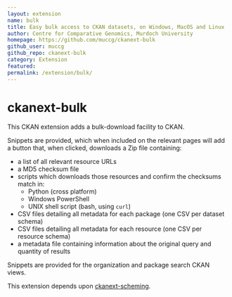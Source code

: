 ```yaml
---
layout: extension
name: bulk
title: Easy bulk access to CKAN datasets, on Windows, MacOS and Linux
author: Centre for Comparative Genomics, Murdoch University
homepage: https://github.com/muccg/ckanext-bulk
github_user: muccg
github_repo: ckanext-bulk
category: Extension
featured: 
permalink: /extension/bulk/
---
```



ckanext-bulk
============

This CKAN extension adds a bulk-download facility to CKAN.

Snippets are provided, which when included on the relevant pages will
add a button that, when clicked, downloads a Zip file containing:

-   a list of all relevant resource URLs
-   a MD5 checksum file
-   scripts which downloads those resources and confirm the checksums
    match in:
    -   Python (cross platform)
    -   Windows PowerShell
    -   UNIX shell script (bash, using `curl`)
-   CSV files detailing all metadata for each package (one CSV per
    dataset schema)
-   CSV files detailing all metadata for each resource (one CSV per
    resource schema)
-   a metadata file containing information about the original query and
    quantity of results

Snippets are provided for the organization and package search CKAN
views.

This extension depends upon
[ckanext-scheming](https://github.com/ckan/ckanext-scheming).

